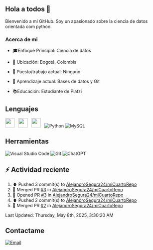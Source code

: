 ## Hola a todos 👋

Bienvenido a mi GitHub. Soy un apasionado sobre la ciencia de datos orientada com python.

### Acerca de mi

* 🎓Enfoque Principal: Ciencia de datos

* 📍 Ubicación: Bogotá, Colombia

* 💼 Puesto/trabajo actual: Ninguno

* 🌱 Aprendizaje actual: Bases de datos y Git

* 📚Educación: Estudiante de Platzi

## Lenguajes

<img style='height: 30px;' src="https://img.shields.io/badge/html5%20-%23e34f26.svg?&style=for-the-badge&logo=html5&logoColor=white"/>&nbsp;&nbsp; <img style='height: 30px;' src="https://img.shields.io/badge/css3%20-%231572B6.svg?&style=for-the-badge&logo=css3&logoColor=white" />&nbsp;&nbsp;
  <img style='height: 30px;' src="https://img.shields.io/badge/JavaScript-323330?style=for-the-badge&logo=javascript&logoColor=F7DF1E" />&nbsp;&nbsp; ![Python](https://img.shields.io/badge/Python-FFD43B?style=for-the-badge&logo=python&logoColor=blue) ![MySQL](https://img.shields.io/badge/MySQL-4479A1?style=for-the-badge&logo=mysql&logoColor=white)

## Herramientas

![Visual Studio Code](https://custom-icon-badges.demolab.com/badge/Visual%20Studio%20Code-0078d7.svg?style=for-the-badge&logo=vsc&logoColor=white) ![Git](https://img.shields.io/badge/GIT-E44C30?style=for-the-badge&logo=git&logoColor=white) ![ChatGPT](https://img.shields.io/badge/ChatGPT-74aa9c?style=for-the-badge&logo=openai&logoColor=white)

## :zap: Actividad reciente
<!--RECENT_ACTIVITY:start-->
1. ⬆️ Pushed 3 commit(s) to [AlejandroSegura24/miCuartoRepo](https://github.com/AlejandroSegura24/miCuartoRepo)<br>
2. 🎉 Merged PR [#3](https://github.com/AlejandroSegura24/miCuartoRepo/pull/3) in [AlejandroSegura24/miCuartoRepo](https://github.com/AlejandroSegura24/miCuartoRepo)<br>
3. 💪 Opened PR [#3](https://github.com/AlejandroSegura24/miCuartoRepo/pull/3) in [AlejandroSegura24/miCuartoRepo](https://github.com/AlejandroSegura24/miCuartoRepo)<br>
4. ⬆️ Pushed 2 commit(s) to [AlejandroSegura24/miCuartoRepo](https://github.com/AlejandroSegura24/miCuartoRepo)<br>
5. 🎉 Merged PR [#2](https://github.com/AlejandroSegura24/miCuartoRepo/pull/2) in [AlejandroSegura24/miCuartoRepo](https://github.com/AlejandroSegura24/miCuartoRepo)<br>
<!--RECENT_ACTIVITY:end-->
<!--RECENT_ACTIVITY:last_update-->
Last Updated: Thursday, May 8th, 2025, 3:30:20 AM
<!--RECENT_ACTIVITY:last_update_end-->

## Contactame

[![Email](https://img.shields.io/badge/Gmail-D14836?style=for-the-badge&logo=gmail&logoColor=white)](mailto://davidalejandrocmbs@gmail.com)
